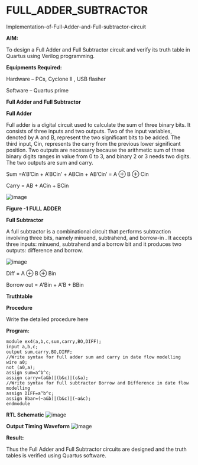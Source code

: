 # FULL_ADDER_SUBTRACTOR

Implementation-of-Full-Adder-and-Full-subtractor-circuit

**AIM:**

To design a Full Adder and Full Subtractor circuit and verify its truth table in Quartus using Verilog programming.

**Equipments Required:**

Hardware – PCs, Cyclone II , USB flasher

Software – Quartus prime

**Full Adder and Full Subtractor**

**Full Adder**

Full adder is a digital circuit used to calculate the sum of three binary bits. It consists of three inputs and two outputs. Two of the input variables, denoted by A and B, represent the two significant bits to be added. The third input, Cin, represents the carry from the previous lower significant position. Two outputs are necessary because the arithmetic sum of three binary digits ranges in value from 0 to 3, and binary 2 or 3 needs two digits. The two outputs are sum and carry.

Sum =A’B’Cin + A’BCin’ + ABCin + AB’Cin’ = A ⊕ B ⊕ Cin 

Carry = AB + ACin + BCin

![image](https://github.com/naavaneetha/FULL_ADDER_SUBTRACTOR/assets/154305477/0f30ba51-5ffb-4198-845f-18e054f675e7)

**Figure -1 FULL ADDER**

**Full Subtractor**

A full subtractor is a combinational circuit that performs subtraction involving three bits, namely minuend, subtrahend, and borrow-in . It accepts three inputs: minuend, subtrahend and a borrow bit and it produces two outputs: difference and borrow.

![image](https://github.com/naavaneetha/FULL_ADDER_SUBTRACTOR/assets/154305477/02b24f51-ab51-4304-9ad6-7b81ffc1ead5)

Diff = A ⊕ B ⊕ Bin 

Borrow out = A'Bin + A'B + BBin

**Truthtable**

**Procedure**

Write the detailed procedure here

**Program:**
```
module ex4(a,b,c,sum,carry,BO,DIFF);
input a,b,c;
output sum,carry,BO,DIFF;
//Write syntax for full adder sum and carry in date flow modelling 
wire a0;
not (a0,a);
assign sum=a^b^c;
assign carry=(a&b)|(b&c)|(c&a);
//Write syntax for full subtractor Borrow and Difference in date flow modelling
assign DIFF=a^b^c;
assign Bbar=(~a&b)|(b&c)|(~a&c);
endmodule
```

**RTL Schematic**
![image](https://github.com/maddyv123/FULL_ADDER_SUBTRACTOR/assets/153618028/e0d31a3a-35a8-4827-9cb2-021f1ad3477e)

**Output Timing Waveform**
![image](https://github.com/maddyv123/FULL_ADDER_SUBTRACTOR/assets/153618028/38d1e688-32bc-458f-9074-a65e924f6520)

**Result:**

Thus the Full Adder and Full Subtractor circuits are designed and the truth tables is verified using Quartus software.



